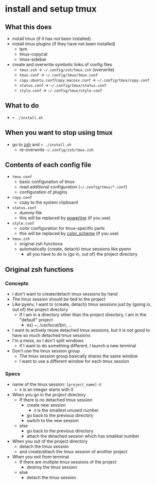 # install and setup tmux

## What this does

* install tmux (if it has not been installed)
* install tmux plugins (if they have not been installed)
    * tpm
    * tmux-copycat
    * tmux-sidebar
* create and overwrite symbolic links of config files
    * `tmux.zsh` -> `~/.config/zsh/tmux.zsh` (overwrite)
    * `tmux.conf` -> `~/.config/tmux/tmux.conf`
    * `copy.ubuntu.conf`/`copy.macosx.conf` -> `~/.config/tmux/copy.conf`
    * `status.conf` -> `~/.config/tmux/status.conf`
    * `style.conf` -> `~/.config/tmux/style.conf`

## What to do

* `> ./install.sh`

## When you want to stop using tmux

* go to [zsh](/zsh/) and `> ./install.sh`
    * re-overwrite `~/.config/zsh/tmux.zsh`

## Contents of each config file

* `tmux.conf`
    * basic configuration of tmux
    * read additional configuration (`~/.config/tmux/*.conf`)
    * configuration of plugins
* `copy.conf`
    * copy to the system clipboard
* `status.conf`
    * dummy file
    * this will be replaced by [powerline](/powerline/) (if you use)
* `style.conf`
    * color configuration for tmux-specific parts
    * this will be replaced by [color_scheme](/color_scheme/) (if you use)
* `tmux.zsh`
    * original zsh functions
    * automatically {create, detach} tmux sessions like pyenv
        * all you have to do is {go in, out of} the project directory

## Original zsh functions

### Concepts

* I don't want to create/detach tmux sessions by hand
* The tmux session should be tied to the project
* Like pyenv, I want to {create, detach} tmux sessions just by (going in, out of} the project directory
    * If I am in a directory other than the project directory, I am in the "default" project
        * ex) ~, /usr/local/bin, ...
* I want to actively reuse detached tmux sessions, but it is not good to have so much detached tmux sessions
* I'm a mess, so I don't split windows
    * if I want to do something different, I launch a new terminal
* Don't use the tmux session group
    * The tmux session group basically shares the same window
    * I want to use a different window for each tmux session

### Specs

* name of the tmux session: `[project_name]-X`
    * `X` is an integer starts with 0
* When you go in the project directory
    * If there is no detached tmux session
        * create new session
            * `X` is the smallest unused number
        * go back to the previous directory
        * switch to the new session
    * else
        * go back to the previous directory
        * attach the detached session which has smallest number
* When you out of the project directory
    * detach the tmux session
    * and create/attach the tmux session of another project
* When you exit from terminal
    * If there are multiple tmux sessions of the project
        * destroy the tmux session
    * else
        * detach the tmux session
